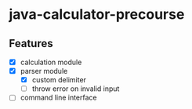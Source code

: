 # java-calculator-precourse

## Features

- [x] calculation module
- [x] parser module
    - [x] custom delimiter
    - [ ] throw error on invalid input
- [ ] command line interface
